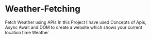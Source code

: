 # Weather-Fetching
Fetch Weather using APIs
In this Project I have used Concepts of Apis, Async Await and DOM to create a website which shows your current location time Weather
